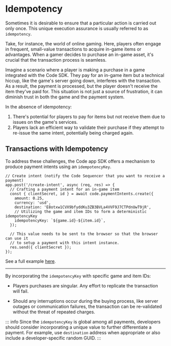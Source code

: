 # Idempotency
Sometimes it is desirable to ensure that a particular action is carried out only once. This unique execution assurance is usually referred to as `idempotency`.

Take, for instance, the world of online gaming. Here, players often engage in frequent, small-value transactions to acquire in-game items or advantages. When a gamer decides to purchase an in-game asset, it's crucial that the transaction process is seamless.

Imagine a scenario where a player is making a purchase in a game integrated with the Code SDK. They pay for an in-game item but a technical hiccup, like the game's server going down, interferes with the transaction. As a result, the payment is processed, but the player doesn't receive the item they've paid for. This situation is not just a source of frustration, it can diminish trust in both the game and the payment system.

In the absence of idempotency:

1) There's potential for players to pay for items but not receive them due to issues on the game's services.
2) Players lack an efficient way to validate their purchase if they attempt to re-issue the same intent, potentially being charged again.

## Transactions with Idempotency
To address these challenges, the Code app SDK offers a mechanism to produce payment intents using an `idempotencyKey`.

```js{9}
// Create intent (notify the Code Sequencer that you want to receive a payment)
app.post('/create-intent', async (req, res) => {
  // Crafting a payment intent for an in-game item
  const { clientSecret, id } = await code.paymentIntents.create({
    amount: 0.25,
    currency: 'usd',
    destination: 'E8otxw1CVX9bfyddKu3ZB3BVLa4VVF9J7CTPdnUwT9jR',
    // Utilizing the game and item IDs to form a deterministic idempotencyKey
    idempotencyKey: `${game.id}-${item.id}`,
  });

  // This value needs to be sent to the browser so that the browser can use it
  // to setup a payment with this intent instance.
  res.send({ clientSecret });
});
```

See a full example [here](../example/payment-verification).

-------------------------------------------------------------------------------

By incorporating the `idempotencyKey` with specific game and item IDs:

* Players purchases are singular. Any effort to replicate the transaction will fail.

* Should any interruptions occur during the buying process, like server outages or communication failures, the transaction can be re-validated without the threat of repeated charges.

::: info
Since the `idempotencyKey` is global among all payments, developers should consider incorporating a unique value to further differentiate a payment. For example, use  `destination` address when appropriate or also include a developer-specific random GUID.
:::